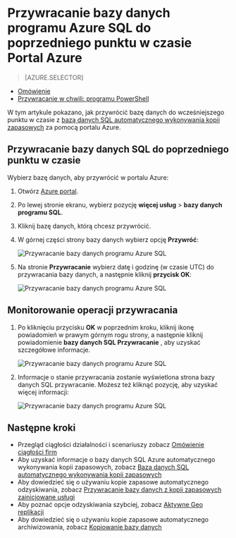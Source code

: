 <properties
    pageTitle="Przywracanie bazy danych programu Azure SQL do poprzedniego punktu w czasie (Azure portal) | Microsoft Azure"
    description="Przywracanie bazy danych programu Azure SQL do poprzedniego punktu w czasie."
    services="sql-database"
    documentationCenter=""
    authors="stevestein"
    manager="jhubbard"
    editor=""/>

<tags
    ms.service="sql-database"
    ms.devlang="NA"
    ms.date="10/18/2016"
    ms.author="sstein"
    ms.workload="NA"
    ms.topic="article"
    ms.tgt_pltfrm="NA"/>


# <a name="restore-an-azure-sql-database-to-a-previous-point-in-time-with-the-azure-portal"></a>Przywracanie bazy danych programu Azure SQL do poprzedniego punktu w czasie Portal Azure


> [AZURE.SELECTOR]
- [Omówienie](sql-database-recovery-using-backups.md)
- [Przywracanie w chwili: programu PowerShell](sql-database-point-in-time-restore-powershell.md)

W tym artykule pokazano, jak przywrócić bazę danych do wcześniejszego punktu w czasie z [bazą danych SQL automatycznego wykonywania kopii zapasowych](sql-database-automated-backups.md) za pomocą portalu Azure.

## <a name="restore-a-sql-database-to-a-previous-point-in-time"></a>Przywracanie bazy danych SQL do poprzedniego punktu w czasie

Wybierz bazę danych, aby przywrócić w portalu Azure:

1.  Otwórz [Azure portal](https://portal.azure.com).
2.  Po lewej stronie ekranu, wybierz pozycję **więcej usług** > **bazy danych programu SQL**.
3.  Kliknij bazę danych, którą chcesz przywrócić.
4.  W górnej części strony bazy danych wybierz opcję **Przywróć**:

    ![Przywracanie bazy danych programu Azure SQL](./media/sql-database-point-in-time-restore-portal/restore.png)

5.  Na stronie **Przywracanie** wybierz datę i godzinę (w czasie UTC) do przywracania bazy danych, a następnie kliknij **przycisk OK**:

    ![Przywracanie bazy danych programu Azure SQL](./media/sql-database-point-in-time-restore-portal/restore-details.png)

## <a name="monitor-the-restore-operation"></a>Monitorowanie operacji przywracania

1. Po kliknięciu przycisku **OK** w poprzednim kroku, kliknij ikonę powiadomień w prawym górnym rogu strony, a następnie kliknij powiadomienie **bazy danych SQL Przywracanie** , aby uzyskać szczegółowe informacje.

    ![Przywracanie bazy danych programu Azure SQL](./media/sql-database-point-in-time-restore-portal/notification-icon.png)

2. Informacje o stanie przywracania zostanie wyświetlona strona bazy danych SQL przywracanie. Możesz też kliknąć pozycję, aby uzyskać więcej informacji:

    ![Przywracanie bazy danych programu Azure SQL](./media/sql-database-point-in-time-restore-portal/inprogress.png)

 

## <a name="next-steps"></a>Następne kroki

- Przegląd ciągłości działalności i scenariuszy zobacz [Omówienie ciągłości firm](sql-database-business-continuity.md)
- Aby uzyskać informacje o bazy danych SQL Azure automatycznego wykonywania kopii zapasowych, zobacz [Baza danych SQL automatycznego wykonywania kopii zapasowych](sql-database-automated-backups.md)
- Aby dowiedzieć się o używaniu kopie zapasowe automatycznego odzyskiwania, zobacz [Przywracanie bazy danych z kopii zapasowych zainicjowane usługi](sql-database-recovery-using-backups.md)
- Aby poznać opcje odzyskiwania szybciej, zobacz [Aktywne Geo replikacji](sql-database-geo-replication-overview.md)  
- Aby dowiedzieć się o używaniu kopie zapasowe automatycznego archiwizowania, zobacz [Kopiowanie bazy danych](sql-database-copy.md)
